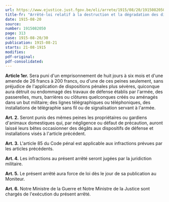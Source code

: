 ```yaml
---
url: https://www.ejustice.just.fgov.be/eli/arrete/1915/08/20/1915082050/justel
title-fr: "Arrêté-loi relatif à la destruction et la dégradation des dispositifs de défense établis par l'armée. Voir modification(s)"
date: 1915-08-20
source:
number: 1915082050
page: 313
case: 1915-08-20/30
publication: 1915-08-21
starts: 21-08-1915
modifies:
pdf-original:
pdf-consolidated:
---
```


**Article 1er.** Sera puni d'un emprisonnement de huit jours à six mois et d'une amende de 26 francs à 200 francs, ou d'une de ces peines seulement, sans préjudice de l'application de dispositions pénales plus sévères, quiconque aura détruit ou endommagé des travaux de défense établis par l'armée, des passerelles, murs, barrières ou clôtures quelconques créés ou aménagés dans un but militaire; des lignes télégraphiques ou téléphoniques, des installations de télégraphie sans fil ou de signalisation servant à l'armée.

**Art. 2.** Seront punis des mêmes peines les propriétaires ou gardiens d'animaux domestiques qui, par négligence ou défaut de précaution, auront laissé leurs bêtes occasionner des dégâts aux dispositifs de défense et installations visés à l'article précédent.

**Art. 3.** L'article 85 du Code pénal est applicable aux infractions prévues par les articles précédents.

**Art. 4.** Les infractions au présent arrêté seront jugées par la juridiction militaire.

**Art. 5.** Le présent arrêté aura force de loi dès le jour de sa publication au Moniteur.

**Art. 6.** Notre Ministre de la Guerre et Notre Ministre de la Justice sont chargés de l'exécution du présent arrêté.
